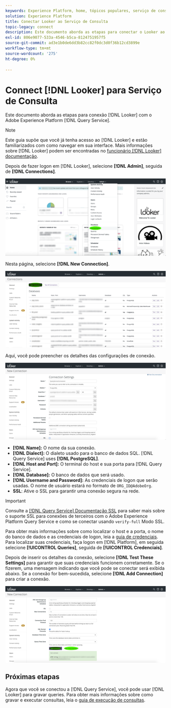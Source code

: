 ```yaml
---
keywords: Experience Platform, home, tópicos populares, serviço de consulta, serviço de consulta, Looker, looker, conectar ao serviço de consulta;
solution: Experience Platform
title: Conectar Looker ao Serviço de Consulta
topic-legacy: connect
description: Este documento aborda as etapas para conectar o Looker ao Adobe Experience Platform Query Service.
exl-id: 806e9077-533a-4546-b5ca-8124751957f5
source-git-commit: ad3e1b0de6dd3b82cc82f0dc3d0f36b12cd3899e
workflow-type: tm+mt
source-wordcount: '275'
ht-degree: 0%

---
```


# Connect [!DNL Looker] para Serviço de Consulta

Este documento aborda as etapas para conexão [!DNL Looker] com o Adobe Experience Platform [!DNL Query Service].

>[!NOTE]
>
> Este guia supõe que você já tenha acesso ao [!DNL Looker] e estão familiarizados com como navegar em sua interface. Mais informações sobre [!DNL Looker] podem ser encontradas no [funcionário [!DNL Looker] documentação](https://docs.looker.com/).

Depois de fazer logon em [!DNL Looker], selecione **[!DNL Admin]**, seguida de **[!DNL Connections]**.

![](../images/clients/looker/click-admin-connections.png)

Nesta página, selecione **[!DNL New Connection]**.

![](../images/clients/looker/click-new-connection.png)

Aqui, você pode preencher os detalhes das configurações de conexão.

![](../images/clients/looker/new-connection.png)

- **[!DNL Name]:** O nome da sua conexão.
- **[!DNL Dialect]:** O dialeto usado para o banco de dados SQL. [!DNL Query Service] uses **[!DNL PostgreSQL]**.
- **[!DNL Host and Port]:** O terminal do host e sua porta para [!DNL Query Service].
- **[!DNL Database]:** O banco de dados que será usado.
- **[!DNL Username and Password]:** As credenciais de logon que serão usadas. O nome de usuário estará no formato de `ORG_ID@AdobeOrg`.
- **SSL**: Ative o SSL para garantir uma conexão segura na rede.

>[!IMPORTANT]
>
>Consulte a [[!DNL Query Service] Documentação SSL](./ssl-modes.md) para saber mais sobre o suporte SSL para conexões de terceiros com o Adobe Experience Platform Query Service e como se conectar usando `verify-full` Modo SSL.

Para obter mais informações sobre como localizar o host e a porta, o nome do banco de dados e as credenciais de logon, leia a [guia de credenciais](../ui/credentials.md). Para localizar suas credenciais, faça logon em [!DNL Platform], em seguida selecione **[!UICONTROL Queries]**, seguida de **[!UICONTROL Credenciais]**.

Depois de inserir os detalhes da conexão, selecione **[!DNL Test These Settings]** para garantir que suas credenciais funcionem corretamente. Se o fizerem, uma mensagem indicando que você pode se conectar será exibida abaixo. Se a conexão for bem-sucedida, selecione **[!DNL Add Connection]** para criar a conexão.

![](../images/clients/looker/click-test-connection.png)

## Próximas etapas

Agora que você se conectou a [!DNL Query Service], você pode usar [!DNL Looker] para gravar queries. Para obter mais informações sobre como gravar e executar consultas, leia o [guia de execução de consultas](../best-practices/writing-queries.md).

